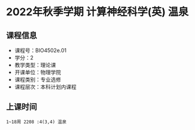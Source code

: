 # 2022年秋季学期 计算神经科学(英) 温泉






## 课程信息

- 课程号：BIO4502e.01
- 学分：2
- 教学类型：理论课
- 开课单位：物理学院
- 课程类别：专业选修
- 课程层次：本科计划内课程

## 上课时间

```
1~18周 2208 :4(3,4) 温泉
```

